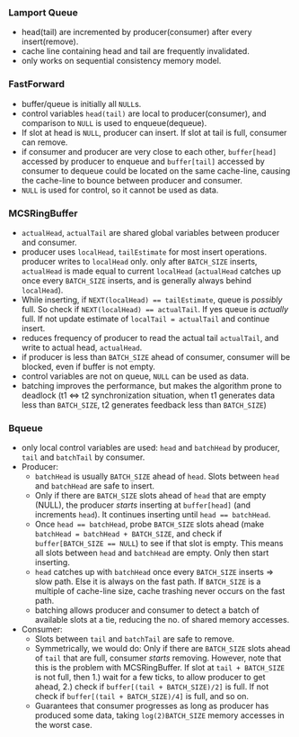 ### Lamport Queue
* head(tail) are incremented by producer(consumer) after every insert(remove). 
* cache line containing head and tail are frequently invalidated. 
* only works on sequential consistency memory model.

### FastForward
* buffer/queue is initially all `NULL`s. 
* control variables `head(tail)` are local to producer(consumer), and comparison to `NULL` is used to enqueue(dequeue).
* If slot at head is `NULL`, producer can insert. If slot at tail is full, consumer can remove.
* if consumer and producer are very close to each other, `buffer[head]` accessed by producer to enqueue and `buffer[tail]` 
accessed by consumer to dequeue could be located on the same cache-line, causing the cache-line to bounce between 
producer and consumer. 
* `NULL` is used for control, so it cannot be used as data.

### MCSRingBuffer 
* `actualHead`, `actualTail` are shared global variables between producer and consumer. 
* producer uses `localHead`, `tailEstimate` for most insert operations. producer writes to `localHead` only. 
only after `BATCH_SIZE` inserts, `actualHead` is made equal to current `localHead` 
(`actualHead` catches up once every `BATCH_SIZE` inserts, and is generally always behind `localHead`). 
* While inserting, if `NEXT(localHead) == tailEstimate`, queue is *possibly* full. So check if `NEXT(localHead) == actualTail`.
If yes queue is *actually* full. If not update estimate of `localTail = actualTail` and continue insert.  
* reduces frequency of producer to read the actual tail `actualTail`, and write to actual head, `actualHead`. 
* if producer is less than `BATCH_SIZE` ahead of consumer, consumer will be blocked, even if buffer is not empty. 
* control variables are not on queue, `NULL` can be used as data. 
* batching improves the performance, but makes the algorithm prone to deadlock (t1 <=> t2 synchronization situation, when 
t1 generates data less than `BATCH_SIZE`, t2 generates feedback less than `BATCH_SIZE`)

### Bqueue
* only local control variables are used: `head` and `batchHead` by producer, `tail` and `batchTail` by consumer. 
* Producer: 
  * `batchHead` is usually `BATCH_SIZE` ahead of `head`. Slots between `head` and `batchHead` are safe to insert. 
  * Only if there are `BATCH_SIZE` slots ahead of `head` that are empty (NULL), the producer *starts* inserting at `buffer[head]` 
(and increments `head`). It continues inserting until `head == batchHead`. 
  * Once `head == batchHead`, probe `BATCH_SIZE` slots ahead (make `batchHead = batchHead + BATCH_SIZE`, and check if `buffer[BATCH_SIZE == NULL`) to see if that slot is empty. 
This means all slots between `head` and `batchHead` are empty. Only then start inserting. 
  * `head` catches up with `batchHead` once every `BATCH_SIZE` inserts => slow path. Else it is always on the fast path. If 
`BATCH_SIZE` is a multiple of cache-line size, cache trashing never occurs on the fast path. 
  * batching allows producer and consumer to detect a batch of available slots at a tie, reducing the no. of shared memory accesses. 
* Consumer: 
  * Slots between `tail` and `batchTail` are safe to remove. 
  * Symmetrically, we would do: Only if there are `BATCH_SIZE` slots ahead of `tail` that are full, consumer *starts* removing. However, note that this is the problem with MCSRingBuffer. If
slot at `tail + BATCH_SIZE` is not full, then 1.) wait for a few ticks, to allow producer to get ahead, 2.) check if 
`buffer[(tail + BATCH_SIZE)/2]` is full. If not check if `buffer[(tail + BATCH_SIZE)/4]` is full, and so on. 
  * Guarantees that consumer progresses as long as producer has produced some data, taking `log(2)BATCH_SIZE` memory accesses 
in the worst case. 
